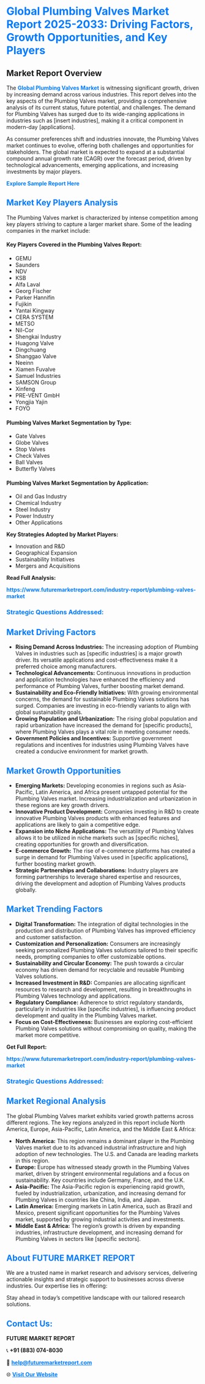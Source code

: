 <h1 style="color: #007BFF;">Global Plumbing Valves Market Report 2025-2033: Driving Factors, Growth Opportunities, and Key Players</h1>

<section id="overview">
<h2>Market Report Overview</h2>
<p>The <a href="https://www.futuremarketreport.com/industry-report/plumbing-valves-market" style="color: #007BFF; text-decoration: none;"><strong>Global Plumbing Valves Market</strong></a> is witnessing significant growth, driven by increasing demand across various industries. This report delves into the key aspects of the Plumbing Valves market, providing a comprehensive analysis of its current status, future potential, and challenges. The demand for Plumbing Valves has surged due to its wide-ranging applications in industries such as [insert industries], making it a critical component in modern-day [applications].</p>
<p>As consumer preferences shift and industries innovate, the Plumbing Valves market continues to evolve, offering both challenges and opportunities for stakeholders. The global market is expected to expand at a substantial compound annual growth rate (CAGR) over the forecast period, driven by technological advancements, emerging applications, and increasing investments by major players.</p>
</section>

<section id="overview">
<p><a href="https://www.futuremarketreport.com/request-sample/reportId=83424" style="color: #007BFF; text-decoration: none;"><strong>Explore Sample Report Here</strong></a></p>
</section>

<section id="key-players">
<h2 style="color: #007BFF;">Market Key Players Analysis</h2>
<p>The Plumbing Valves market is characterized by intense competition among key players striving to capture a larger market share. Some of the leading companies in the market include:</p>
<h4>Key Players Covered in the Plumbing Valves Report:</h4>
<ul><li>GEMU</li><li>Saunders</li><li>NDV</li><li>KSB</li><li>Alfa Laval</li><li>Georg Fischer</li><li>Parker Hannifin</li><li>Fujikin</li><li>Yantai Kingway</li><li>CERA SYSTEM</li><li>METSO</li><li>Nil-Cor</li><li>Shengkai Industry</li><li>Huagong Valve</li><li>Dingchuang</li><li>Shanggao Valve</li><li>Neeinn</li><li>Xiamen Fuvalve</li><li>Samuel Industries</li><li>SAMSON Group</li><li>Xinfeng</li><li>PRE-VENT GmbH</li><li>Yongjia Yajin</li><li>FOYO</li></ul>
<h4>Plumbing Valves Market Segmentation by Type:</h4>
<ul><li>Gate Valves</li><li>Globe Valves</li><li>Stop Valves</li><li>Check Valves</li><li>Ball Valves</li><li>Butterfly Valves</li></ul>

<h4>Plumbing Valves Market Segmentation by Application:</h4>
<ul><li>Oil and Gas Industry</li><li>Chemical Industry</li><li>Steel Industry</li><li>Power Industry</li><li>Other Applications</li></ul>
<p><strong>Key Strategies Adopted by Market Players:</strong></p>
<ul>
<li>Innovation and R&D</li>
<li>Geographical Expansion</li>
<li>Sustainability Initiatives</li>
<li>Mergers and Acquisitions</li>
</ul>
</section>

<section>
<p><strong>Read Full Analysis: </strong></p><a href="https://www.futuremarketreport.com/industry-report/plumbing-valves-market" style="color: #007BFF; text-decoration: none;"><strong>https://www.futuremarketreport.com/industry-report/plumbing-valves-market</strong></a>
<h3 style="color: #007BFF;">Strategic Questions Addressed:</h3>
</section>

<section id="driving-factors">
<h2 style="color: #007BFF;">Market Driving Factors</h2>
<ul>
<li><strong>Rising Demand Across Industries:</strong> The increasing adoption of Plumbing Valves in industries such as [specific industries] is a major growth driver. Its versatile applications and cost-effectiveness make it a preferred choice among manufacturers.</li>
<li><strong>Technological Advancements:</strong> Continuous innovations in production and application technologies have enhanced the efficiency and performance of Plumbing Valves, further boosting market demand.</li>
<li><strong>Sustainability and Eco-Friendly Initiatives:</strong> With growing environmental concerns, the demand for sustainable Plumbing Valves solutions has surged. Companies are investing in eco-friendly variants to align with global sustainability goals.</li>
<li><strong>Growing Population and Urbanization:</strong> The rising global population and rapid urbanization have increased the demand for [specific products], where Plumbing Valves plays a vital role in meeting consumer needs.</li>
<li><strong>Government Policies and Incentives:</strong> Supportive government regulations and incentives for industries using Plumbing Valves have created a conducive environment for market growth.</li>
</ul>
</section>

<section id="growth-opportunities">
<h2 style="color: #007BFF;">Market Growth Opportunities</h2>
<ul>
<li><strong>Emerging Markets:</strong> Developing economies in regions such as Asia-Pacific, Latin America, and Africa present untapped potential for the Plumbing Valves market. Increasing industrialization and urbanization in these regions are key growth drivers.</li>
<li><strong>Innovative Product Development:</strong> Companies investing in R&D to create innovative Plumbing Valves products with enhanced features and applications are likely to gain a competitive edge.</li>
<li><strong>Expansion into Niche Applications:</strong> The versatility of Plumbing Valves allows it to be utilized in niche markets such as [specific niches], creating opportunities for growth and diversification.</li>
<li><strong>E-commerce Growth:</strong> The rise of e-commerce platforms has created a surge in demand for Plumbing Valves used in [specific applications], further boosting market growth.</li>
<li><strong>Strategic Partnerships and Collaborations:</strong> Industry players are forming partnerships to leverage shared expertise and resources, driving the development and adoption of Plumbing Valves products globally.</li>
</ul>
</section>

<section id="trending-factors">
<h2 style="color: #007BFF;">Market Trending Factors</h2>
<ul>
<li><strong>Digital Transformation:</strong> The integration of digital technologies in the production and distribution of Plumbing Valves has improved efficiency and customer satisfaction.</li>
<li><strong>Customization and Personalization:</strong> Consumers are increasingly seeking personalized Plumbing Valves solutions tailored to their specific needs, prompting companies to offer customizable options.</li>
<li><strong>Sustainability and Circular Economy:</strong> The push towards a circular economy has driven demand for recyclable and reusable Plumbing Valves solutions.</li>
<li><strong>Increased Investment in R&D:</strong> Companies are allocating significant resources to research and development, resulting in breakthroughs in Plumbing Valves technology and applications.</li>
<li><strong>Regulatory Compliance:</strong> Adherence to strict regulatory standards, particularly in industries like [specific industries], is influencing product development and quality in the Plumbing Valves market.</li>
<li><strong>Focus on Cost-Effectiveness:</strong> Businesses are exploring cost-efficient Plumbing Valves solutions without compromising on quality, making the market more competitive.</li>
</ul>
</section>

<section>
<p><strong>Get Full Report: </strong></p><a href="https://www.futuremarketreport.com/industry-report/plumbing-valves-market" style="color: #007BFF; text-decoration: none;"><strong>https://www.futuremarketreport.com/industry-report/plumbing-valves-market</strong></a>
<h3 style="color: #007BFF;">Strategic Questions Addressed:</h3>
</section>


<section id="regional-analysis">
<h2 style="color: #007BFF;">Market Regional Analysis</h2>
<p>The global Plumbing Valves market exhibits varied growth patterns across different regions. The key regions analyzed in this report include North America, Europe, Asia-Pacific, Latin America, and the Middle East & Africa:</p>
<ul>
<li><strong>North America:</strong> This region remains a dominant player in the Plumbing Valves market due to its advanced industrial infrastructure and high adoption of new technologies. The U.S. and Canada are leading markets in this region.</li>
<li><strong>Europe:</strong> Europe has witnessed steady growth in the Plumbing Valves market, driven by stringent environmental regulations and a focus on sustainability. Key countries include Germany, France, and the U.K.</li>
<li><strong>Asia-Pacific:</strong> The Asia-Pacific region is experiencing rapid growth, fueled by industrialization, urbanization, and increasing demand for Plumbing Valves in countries like China, India, and Japan.</li>
<li><strong>Latin America:</strong> Emerging markets in Latin America, such as Brazil and Mexico, present significant opportunities for the Plumbing Valves market, supported by growing industrial activities and investments.</li>
<li><strong>Middle East & Africa:</strong> The region’s growth is driven by expanding industries, infrastructure development, and increasing demand for Plumbing Valves in sectors like [specific sectors].</li>
</ul>
</section>

<footer>
<h2 style="color: #007BFF;">About FUTURE MARKET REPORT</h2>
<p>We are a trusted name in market research and advisory services, delivering actionable insights and strategic support to businesses across diverse industries. Our expertise lies in offering:</p>

<p>Stay ahead in today’s competitive landscape with our tailored research solutions.</p>

<h2 style="color: #007BFF;">Contact Us:</h2>
<p><strong>FUTURE MARKET REPORT</strong></p>
<p>📞 <strong>+91 (883) 074-8030</strong></p>
<p>📧 <strong><a href="mailto:help@futuremarketreport.com" style="color: #007BFF;">help@futuremarketreport.com</a></strong></p>
<p>🌐 <strong><a href="https://www.futuremarketreport.com/" style="color: #007BFF;">Visit Our Website</a></strong></p>
</footer>